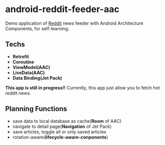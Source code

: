 # android-reddit-feeder-aac
Demo application of [Reddit](https://www.reddit.com/hot) news feeder with Android Architecture Components, for self-learning.

## Techs

- **Retrofit**
- **Coroutine**
- **ViewModel(AAC)**
- **LiveData(AAC)**
- **Data Binding(Jet Pack)**

**This app is still in progress!!**
Currently, this app just allow you to fetch hot reddit news.

## Planning Functions

- save data to local database as cache(**Room** of AAC)
- navigate to detail page(**Navigation** of Jet Pack)
- save articles, toggle all or only saved articles
- rotation-aware(**lifecycle-aware-conponents**)


